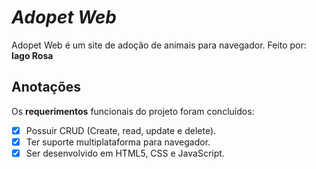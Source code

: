 # *Adopet Web*
Adopet Web é um site de adoção de animais para navegador.
Feito por: **Iago Rosa**
## Anotações
Os **requerimentos** funcionais do projeto foram concluídos:

* [x] Possuir CRUD (Create, read, update e delete).
* [x] Ter suporte multiplataforma para navegador.
* [x] Ser desenvolvido em HTML5, CSS e JavaScript.